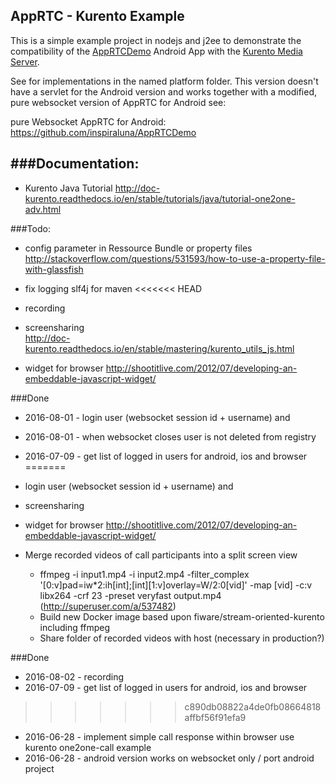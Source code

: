 ## AppRTC - Kurento Example

This is a simple example project in nodejs and j2ee to demonstrate the compatibility of the [AppRTCDemo](https://github.com/njovy/AppRTCDemo) Android App with the [Kurento Media Server](http://www.kurento.org/).

See for implementations in the named platform folder.
This version doesn't have a servlet for the Android version and works together with a modified, pure websocket version of AppRTC for Android see: 

pure Websocket AppRTC for Android: https://github.com/inspiraluna/AppRTCDemo 

###Documentation:
-----------------
- Kurento Java Tutorial http://doc-kurento.readthedocs.io/en/stable/tutorials/java/tutorial-one2one-adv.html


###Todo:
- config parameter in Ressource Bundle or property files 
	http://stackoverflow.com/questions/531593/how-to-use-a-property-file-with-glassfish
	
- fix logging slf4j for maven
<<<<<<< HEAD
- recording 
- screensharing  
		http://doc-kurento.readthedocs.io/en/stable/mastering/kurento_utils_js.html
- widget for browser 
		http://shootitlive.com/2012/07/developing-an-embeddable-javascript-widget/


###Done
- 2016-08-01 - login user (websocket session id + username) and 
- 2016-08-01 - when websocket closes user is not deleted from registry
- 2016-07-09 - get list of logged in users for android, ios and browser 
=======
- login user (websocket session id + username) and 

- screensharing
- widget for browser http://shootitlive.com/2012/07/developing-an-embeddable-javascript-widget/
 
- Merge recorded videos of call participants into a split screen view
  - ffmpeg -i input1.mp4 -i input2.mp4 -filter_complex '[0:v]pad=iw*2:ih[int];[int][1:v]overlay=W/2:0[vid]' -map [vid] -c:v libx264 -crf 23 -preset veryfast output.mp4 (http://superuser.com/a/537482)
  - Build new Docker image based upon fiware/stream-oriented-kurento including ffmpeg
  - Share folder of recorded videos with host (necessary in production?)


###Done
- 2016-08-02 - recording
- 2016-07-09 - get list of logged in users for android, ios and browser
>>>>>>> c890db08822a4de0fb08664818affbf56f91efa9
- 2016-06-28 - implement simple call response within browser use kurento one2one-call example
- 2016-06-28 - android version works on websocket only / port android project
